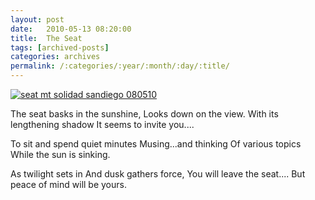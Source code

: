 ```yaml
---
layout: post
date:	2010-05-13 08:20:00
title:  The Seat
tags: [archived-posts]
categories: archives
permalink: /:categories/:year/:month/:day/:title/
---
```

<a href="http://s967.photobucket.com/albums/ae160/pedoral/?action=view&current=IMG_4567.jpg" target="_blank"><img src="http://i967.photobucket.com/albums/ae160/pedoral/IMG_4567.jpg" border="0" alt="seat mt solidad sandiego 080510"></a>



The seat basks in the sunshine,
Looks down on the view.
With its lengthening shadow
It seems to invite you....


To sit and spend quiet minutes
Musing...and thinking
Of various topics
While the sun is sinking.

As twilight sets in
And dusk gathers force,
You will leave the seat....
But peace of mind will be yours.
